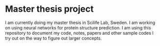 # Master thesis project

I am currently doing my master thesis in Scilife Lab, Sweden. I am working on using neural networks for protein structure prediction. I am using this repository to document my code, notes, papers and other sample codes I try out on the way to figure out larger concepts. 

